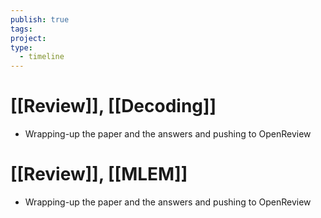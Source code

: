 ```yaml
---
publish: true
tags: 
project: 
type:
  - timeline
---
```

# [[Review]], [[Decoding]]
- Wrapping-up the paper and the answers and pushing to OpenReview
# [[Review]], [[MLEM]]
- Wrapping-up the paper and the answers and pushing to OpenReview